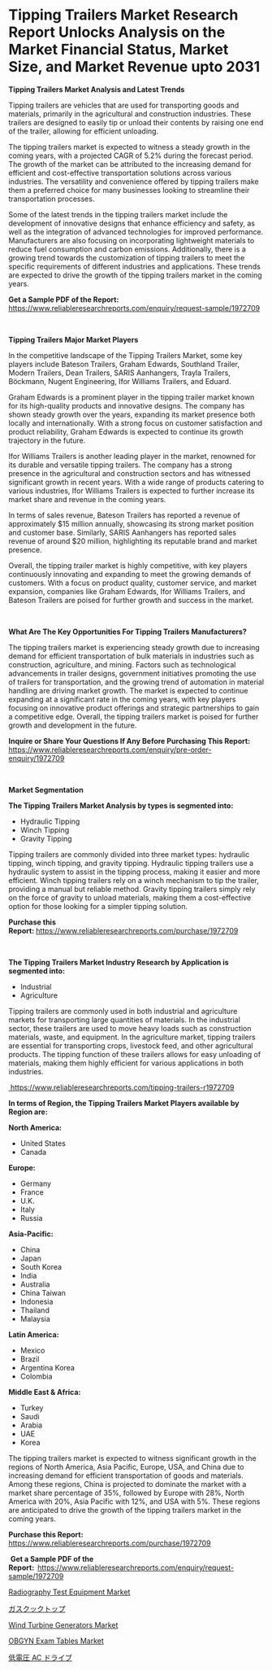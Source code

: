 <p><h1>Tipping Trailers Market Research Report Unlocks Analysis on the Market Financial Status, Market Size, and Market Revenue upto 2031</h1></p><p><strong>Tipping Trailers Market Analysis and Latest Trends</strong></p>
<p><p>Tipping trailers are vehicles that are used for transporting goods and materials, primarily in the agricultural and construction industries. These trailers are designed to easily tip or unload their contents by raising one end of the trailer, allowing for efficient unloading. </p><p>The tipping trailers market is expected to witness a steady growth in the coming years, with a projected CAGR of 5.2% during the forecast period. The growth of the market can be attributed to the increasing demand for efficient and cost-effective transportation solutions across various industries. The versatility and convenience offered by tipping trailers make them a preferred choice for many businesses looking to streamline their transportation processes.</p><p>Some of the latest trends in the tipping trailers market include the development of innovative designs that enhance efficiency and safety, as well as the integration of advanced technologies for improved performance. Manufacturers are also focusing on incorporating lightweight materials to reduce fuel consumption and carbon emissions. Additionally, there is a growing trend towards the customization of tipping trailers to meet the specific requirements of different industries and applications. These trends are expected to drive the growth of the tipping trailers market in the coming years.</p></p>
<p><strong>Get a Sample PDF of the Report:&nbsp;</strong> <a href="https://www.reliableresearchreports.com/enquiry/request-sample/1972709">https://www.reliableresearchreports.com/enquiry/request-sample/1972709</a></p>
<p>&nbsp;</p>
<p><strong>Tipping Trailers Major Market Players</strong></p>
<p><p>In the competitive landscape of the Tipping Trailers Market, some key players include Bateson Trailers, Graham Edwards, Southland Trailer, Modern Trailers, Dean Trailers, SARIS Aanhangers, Trayla Trailers, Böckmann, Nugent Engineering, Ifor Williams Trailers, and Eduard. </p><p>Graham Edwards is a prominent player in the tipping trailer market known for its high-quality products and innovative designs. The company has shown steady growth over the years, expanding its market presence both locally and internationally. With a strong focus on customer satisfaction and product reliability, Graham Edwards is expected to continue its growth trajectory in the future.</p><p>Ifor Williams Trailers is another leading player in the market, renowned for its durable and versatile tipping trailers. The company has a strong presence in the agricultural and construction sectors and has witnessed significant growth in recent years. With a wide range of products catering to various industries, Ifor Williams Trailers is expected to further increase its market share and revenue in the coming years.</p><p>In terms of sales revenue, Bateson Trailers has reported a revenue of approximately $15 million annually, showcasing its strong market position and customer base. Similarly, SARIS Aanhangers has reported sales revenue of around $20 million, highlighting its reputable brand and market presence.</p><p>Overall, the tipping trailer market is highly competitive, with key players continuously innovating and expanding to meet the growing demands of customers. With a focus on product quality, customer service, and market expansion, companies like Graham Edwards, Ifor Williams Trailers, and Bateson Trailers are poised for further growth and success in the market.</p></p>
<p>&nbsp;</p>
<p><strong>What Are The Key Opportunities For Tipping Trailers Manufacturers?</strong></p>
<p><p>The tipping trailers market is experiencing steady growth due to increasing demand for efficient transportation of bulk materials in industries such as construction, agriculture, and mining. Factors such as technological advancements in trailer designs, government initiatives promoting the use of trailers for transportation, and the growing trend of automation in material handling are driving market growth. The market is expected to continue expanding at a significant rate in the coming years, with key players focusing on innovative product offerings and strategic partnerships to gain a competitive edge. Overall, the tipping trailers market is poised for further growth and development in the future.</p></p>
<p><strong>Inquire or Share Your Questions If Any Before Purchasing This Report:</strong> <a href="https://www.reliableresearchreports.com/enquiry/pre-order-enquiry/1972709">https://www.reliableresearchreports.com/enquiry/pre-order-enquiry/1972709</a></p>
<p>&nbsp;</p>
<p><strong>Market Segmentation</strong></p>
<p><strong>The Tipping Trailers Market Analysis by types is segmented into:</strong></p>
<p><ul><li>Hydraulic Tipping</li><li>Winch Tipping</li><li>Gravity Tipping</li></ul></p>
<p><p>Tipping trailers are commonly divided into three market types: hydraulic tipping, winch tipping, and gravity tipping. Hydraulic tipping trailers use a hydraulic system to assist in the tipping process, making it easier and more efficient. Winch tipping trailers rely on a winch mechanism to tip the trailer, providing a manual but reliable method. Gravity tipping trailers simply rely on the force of gravity to unload materials, making them a cost-effective option for those looking for a simpler tipping solution.</p></p>
<p><strong>Purchase this Report:&nbsp;</strong><a href="https://www.reliableresearchreports.com/purchase/1972709">https://www.reliableresearchreports.com/purchase/1972709</a></p>
<p>&nbsp;</p>
<p><strong>The Tipping Trailers Market Industry Research by Application is segmented into:</strong></p>
<p><ul><li>Industrial</li><li>Agriculture</li></ul></p>
<p><p>Tipping trailers are commonly used in both industrial and agriculture markets for transporting large quantities of materials. In the industrial sector, these trailers are used to move heavy loads such as construction materials, waste, and equipment. In the agriculture market, tipping trailers are essential for transporting crops, livestock feed, and other agricultural products. The tipping function of these trailers allows for easy unloading of materials, making them highly efficient for various applications in both industries.</p></p>
<p><a href="https://www.reliableresearchreports.com/tipping-trailers-r1972709">&nbsp;https://www.reliableresearchreports.com/tipping-trailers-r1972709</a></p>
<p><strong>In terms of Region, the Tipping Trailers Market Players available by Region are:</strong></p>
<p>
    <p> <strong> North America: </strong>
        <ul>
            <li>United States</li>
            <li>Canada</li>
        </ul>
        </p> 
    <p> <strong> Europe: </strong>
        <ul>
            <li>Germany</li>
            <li>France</li>
            <li>U.K.</li>
            <li>Italy</li>
            <li>Russia</li>
        </ul>
        </p> 
    <p> <strong> Asia-Pacific: </strong>
        <ul>
            <li>China</li>
            <li>Japan</li>
            <li>South Korea</li>
            <li>India</li>
            <li>Australia</li>
            <li>China Taiwan</li>
            <li>Indonesia</li>
            <li>Thailand</li>
            <li>Malaysia</li>
        </ul>
        </p> 
    <p> <strong> Latin America: </strong>
        <ul>
            <li>Mexico</li>
            <li>Brazil</li>
            <li>Argentina Korea</li>
            <li>Colombia</li>
        </ul>
        </p> 
    <p> <strong> Middle East & Africa: </strong>
        <ul>
            <li>Turkey</li>
            <li>Saudi</li>
            <li>Arabia</li>
            <li>UAE</li>
            <li>Korea</li>
        </ul>
    </p>
    </p>
<p><p>The tipping trailers market is expected to witness significant growth in the regions of North America, Asia Pacific, Europe, USA, and China due to increasing demand for efficient transportation of goods and materials. Among these regions, China is projected to dominate the market with a market share percentage of 35%, followed by Europe with 28%, North America with 20%, Asia Pacific with 12%, and USA with 5%. These regions are anticipated to drive the growth of the tipping trailers market in the coming years.</p></p>
<p><strong>Purchase this Report: </strong><a href="https://www.reliableresearchreports.com/purchase/1972709">https://www.reliableresearchreports.com/purchase/1972709</a></p>
<p>&nbsp;<strong>Get a Sample PDF of the Report:&nbsp;&nbsp;</strong><a href="https://www.reliableresearchreports.com/enquiry/request-sample/1972709">https://www.reliableresearchreports.com/enquiry/request-sample/1972709</a></p>
<p><strong></strong></p>
<p><p><a href="https://view.publitas.com/reportprime-1/radiography-test-equipment-market-focuses-on-market-share-size-and-projected-forecast-till-2031/">Radiography Test Equipment Market</a></p><p><a href="https://github.com/laurenreichert/Market-Research-Report-List-1/blob/main/221745733796.md">ガスクックトップ</a></p><p><a href="https://github.com/Sherrillcrooksxa8i18ucf2m/Market-Research-Report-List-2/blob/main/wind-turbine-generators-market.md">Wind Turbine Generators Market</a></p><p><a href="https://carnation-joke-41f.notion.site/OBGYN-Exam-Tables-Market-Size-Market-Outlook-and-Market-Forecast-2024-to-2031-c364c9f877a944e2b1643256a67b3bbb">OBGYN Exam Tables Market</a></p><p><a href="https://github.com/RodHoppe07/Market-Research-Report-List-1/blob/main/591839733797.md">低電圧 AC ドライブ</a></p></p>